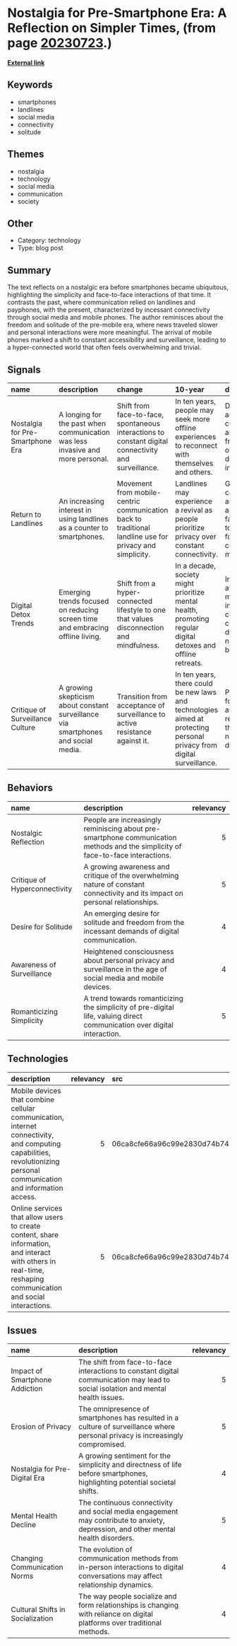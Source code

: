# __Nostalgia for Pre-Smartphone Era: A Reflection on Simpler Times__, (from page [20230723](https://kghosh.substack.com/p/20230723).)

__[External link](https://www.newsletter.co.uk/heritage-and-retro/retro/nostalgia-the-age-of-innocence-before-smartphones-became-endemic-3345844)__



## Keywords

* smartphones
* landlines
* social media
* connectivity
* solitude

## Themes

* nostalgia
* technology
* social media
* communication
* society

## Other

* Category: technology
* Type: blog post

## Summary

The text reflects on a nostalgic era before smartphones became ubiquitous, highlighting the simplicity and face-to-face interactions of that time. It contrasts the past, where communication relied on landlines and payphones, with the present, characterized by incessant connectivity through social media and mobile phones. The author reminisces about the freedom and solitude of the pre-mobile era, where news traveled slower and personal interactions were more meaningful. The arrival of mobile phones marked a shift to constant accessibility and surveillance, leading to a hyper-connected world that often feels overwhelming and trivial.

## Signals

| name                             | description                                                                        | change                                                                                                  | 10-year                                                                                                                | driving-force                                                                                                 |   relevancy |
|:---------------------------------|:-----------------------------------------------------------------------------------|:--------------------------------------------------------------------------------------------------------|:-----------------------------------------------------------------------------------------------------------------------|:--------------------------------------------------------------------------------------------------------------|------------:|
| Nostalgia for Pre-Smartphone Era | A longing for the past when communication was less invasive and more personal.     | Shift from face-to-face, spontaneous interactions to constant digital connectivity and surveillance.    | In ten years, people may seek more offline experiences to reconnect with themselves and others.                        | Desire for authentic connections and a break from overwhelming digital interactions.                          |           4 |
| Return to Landlines              | An increasing interest in using landlines as a counter to smartphones.             | Movement from mobile-centric communication back to traditional landline use for privacy and simplicity. | Landlines may experience a revival as people prioritize privacy over constant connectivity.                            | Growing concerns about privacy and digital fatigue leading to a preference for simpler communication methods. |           3 |
| Digital Detox Trends             | Emerging trends focused on reducing screen time and embracing offline living.      | Shift from a hyper-connected lifestyle to one that values disconnection and mindfulness.                | In a decade, society might prioritize mental health, promoting regular digital detoxes and offline retreats.           | Increased awareness of mental health impacts from constant connectivity driving the need for digital breaks.  |           5 |
| Critique of Surveillance Culture | A growing skepticism about constant surveillance via smartphones and social media. | Transition from acceptance of surveillance to active resistance against it.                             | In ten years, there could be new laws and technologies aimed at protecting personal privacy from digital surveillance. | Public demand for privacy and autonomy in response to the pervasive nature of digital tracking.               |           4 |

## Behaviors

| name                          | description                                                                                                                     |   relevancy |
|:------------------------------|:--------------------------------------------------------------------------------------------------------------------------------|------------:|
| Nostalgic Reflection          | People are increasingly reminiscing about pre-smartphone communication methods and the simplicity of face-to-face interactions. |           5 |
| Critique of Hyperconnectivity | A growing awareness and critique of the overwhelming nature of constant connectivity and its impact on personal relationships.  |           5 |
| Desire for Solitude           | An emerging desire for solitude and freedom from the incessant demands of digital communication.                                |           4 |
| Awareness of Surveillance     | Heightened consciousness about personal privacy and surveillance in the age of social media and mobile devices.                 |           4 |
| Romanticizing Simplicity      | A trend towards romanticizing the simplicity of pre-digital life, valuing direct communication over digital interaction.        |           5 |

## Technologies

| description                                                                                                                                                           |   relevancy | src                              |
|:----------------------------------------------------------------------------------------------------------------------------------------------------------------------|------------:|:---------------------------------|
| Mobile devices that combine cellular communication, internet connectivity, and computing capabilities, revolutionizing personal communication and information access. |           5 | 06ca8cfe66a96c99e2830d74b7493668 |
| Online services that allow users to create content, share information, and interact with others in real-time, reshaping communication and social interactions.        |           5 | 06ca8cfe66a96c99e2830d74b7493668 |

## Issues

| name                             | description                                                                                                                       |   relevancy |
|:---------------------------------|:----------------------------------------------------------------------------------------------------------------------------------|------------:|
| Impact of Smartphone Addiction   | The shift from face-to-face interactions to constant digital communication may lead to social isolation and mental health issues. |           5 |
| Erosion of Privacy               | The omnipresence of smartphones has resulted in a culture of surveillance where personal privacy is increasingly compromised.     |           5 |
| Nostalgia for Pre-Digital Era    | A growing sentiment for the simplicity and directness of life before smartphones, highlighting potential societal shifts.         |           4 |
| Mental Health Decline            | The continuous connectivity and social media engagement may contribute to anxiety, depression, and other mental health disorders. |           5 |
| Changing Communication Norms     | The evolution of communication methods from in-person interactions to digital conversations may affect relationship dynamics.     |           4 |
| Cultural Shifts in Socialization | The way people socialize and form relationships is changing with reliance on digital platforms over traditional methods.          |           4 |